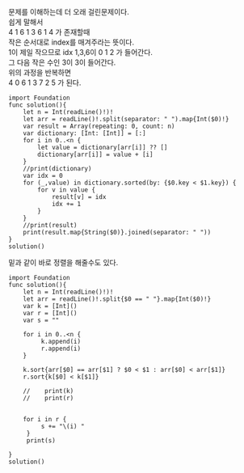 문제를 이해하는데 더 오래 걸린문제이다.   
쉽게 말해서   
4 1 6 1 3 6 1 4 가 존재할때   
작은 순서대로 index를 매겨주라는 뜻이다.   
1이 제일 작으므로 idx 1,3,6이 0 1 2 가 들어간다.   
그 다음 작은 수인 3이 3이 들어간다.   
위의 과정을 반복하면   
4 0 6 1 3 7 2 5 가 된다.   
```
import Foundation
func solution(){
    let n = Int(readLine()!)!
    let arr = readLine()!.split(separator: " ").map{Int($0)!}
    var result = Array(repeating: 0, count: n)
    var dictionary: [Int: [Int]] = [:]
    for i in 0..<n {
        let value = dictionary[arr[i]] ?? []
        dictionary[arr[i]] = value + [i]
    }
    //print(dictionary)
    var idx = 0
    for (_,value) in dictionary.sorted(by: {$0.key < $1.key}) {
        for v in value {
            result[v] = idx
            idx += 1
        }
    }
    //print(result)
    print(result.map{String($0)}.joined(separator: " "))
}
solution()
```
밑과 같이 바로 정렬을 해줄수도 있다.   
```
import Foundation
func solution(){
    let n = Int(readLine()!)!
    let arr = readLine()!.split{$0 == " "}.map{Int($0)!}
    var k = [Int]()
    var r = [Int]()
    var s = ""
        
    for i in 0..<n {
         k.append(i)
         r.append(i)
    }

    k.sort{arr[$0] == arr[$1] ? $0 < $1 : arr[$0] < arr[$1]}
    r.sort{k[$0] < k[$1]}
        
    //    print(k)
    //    print(r)
        
        
    for i in r {
         s += "\(i) "
     }
     print(s)

}
solution()

```
